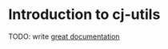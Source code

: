 # Introduction to cj-utils

TODO: write [great documentation](http://jacobian.org/writing/what-to-write/)
